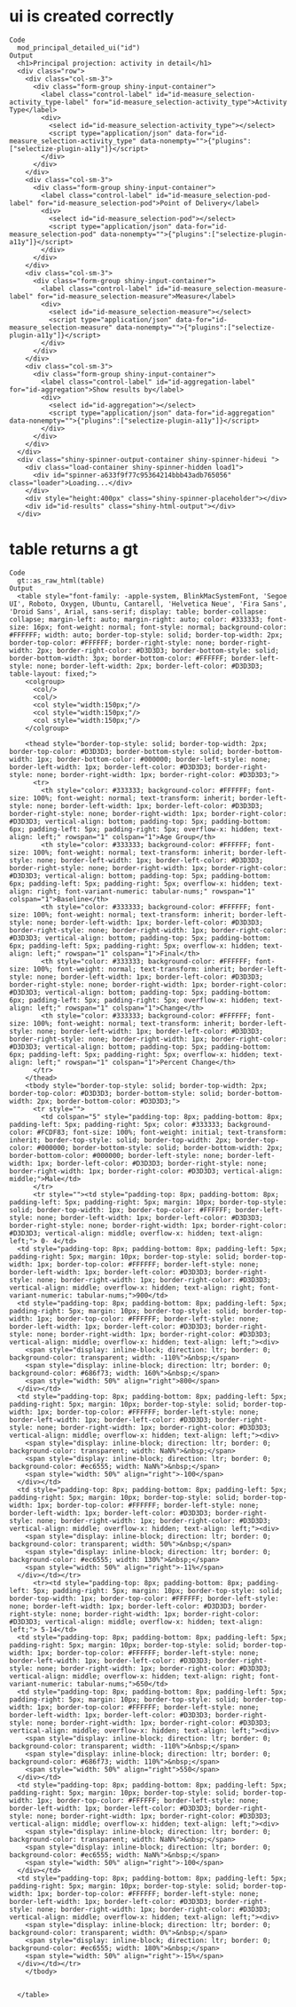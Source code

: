 # ui is created correctly

    Code
      mod_principal_detailed_ui("id")
    Output
      <h1>Principal projection: activity in detail</h1>
      <div class="row">
        <div class="col-sm-3">
          <div class="form-group shiny-input-container">
            <label class="control-label" id="id-measure_selection-activity_type-label" for="id-measure_selection-activity_type">Activity Type</label>
            <div>
              <select id="id-measure_selection-activity_type"></select>
              <script type="application/json" data-for="id-measure_selection-activity_type" data-nonempty="">{"plugins":["selectize-plugin-a11y"]}</script>
            </div>
          </div>
        </div>
        <div class="col-sm-3">
          <div class="form-group shiny-input-container">
            <label class="control-label" id="id-measure_selection-pod-label" for="id-measure_selection-pod">Point of Delivery</label>
            <div>
              <select id="id-measure_selection-pod"></select>
              <script type="application/json" data-for="id-measure_selection-pod" data-nonempty="">{"plugins":["selectize-plugin-a11y"]}</script>
            </div>
          </div>
        </div>
        <div class="col-sm-3">
          <div class="form-group shiny-input-container">
            <label class="control-label" id="id-measure_selection-measure-label" for="id-measure_selection-measure">Measure</label>
            <div>
              <select id="id-measure_selection-measure"></select>
              <script type="application/json" data-for="id-measure_selection-measure" data-nonempty="">{"plugins":["selectize-plugin-a11y"]}</script>
            </div>
          </div>
        </div>
        <div class="col-sm-3">
          <div class="form-group shiny-input-container">
            <label class="control-label" id="id-aggregation-label" for="id-aggregation">Show results by</label>
            <div>
              <select id="id-aggregation"></select>
              <script type="application/json" data-for="id-aggregation" data-nonempty="">{"plugins":["selectize-plugin-a11y"]}</script>
            </div>
          </div>
        </div>
      </div>
      <div class="shiny-spinner-output-container shiny-spinner-hideui ">
        <div class="load-container shiny-spinner-hidden load1">
          <div id="spinner-a633f9f77c95364214bbb43adb765056" class="loader">Loading...</div>
        </div>
        <div style="height:400px" class="shiny-spinner-placeholder"></div>
        <div id="id-results" class="shiny-html-output"></div>
      </div>

# table returns a gt

    Code
      gt::as_raw_html(table)
    Output
      <table style="font-family: -apple-system, BlinkMacSystemFont, 'Segoe UI', Roboto, Oxygen, Ubuntu, Cantarell, 'Helvetica Neue', 'Fira Sans', 'Droid Sans', Arial, sans-serif; display: table; border-collapse: collapse; margin-left: auto; margin-right: auto; color: #333333; font-size: 16px; font-weight: normal; font-style: normal; background-color: #FFFFFF; width: auto; border-top-style: solid; border-top-width: 2px; border-top-color: #FFFFFF; border-right-style: none; border-right-width: 2px; border-right-color: #D3D3D3; border-bottom-style: solid; border-bottom-width: 3px; border-bottom-color: #FFFFFF; border-left-style: none; border-left-width: 2px; border-left-color: #D3D3D3; table-layout: fixed;">
        <colgroup>
          <col/>
          <col/>
          <col style="width:150px;"/>
          <col style="width:150px;"/>
          <col style="width:150px;"/>
        </colgroup>
        
        <thead style="border-top-style: solid; border-top-width: 2px; border-top-color: #D3D3D3; border-bottom-style: solid; border-bottom-width: 1px; border-bottom-color: #000000; border-left-style: none; border-left-width: 1px; border-left-color: #D3D3D3; border-right-style: none; border-right-width: 1px; border-right-color: #D3D3D3;">
          <tr>
            <th style="color: #333333; background-color: #FFFFFF; font-size: 100%; font-weight: normal; text-transform: inherit; border-left-style: none; border-left-width: 1px; border-left-color: #D3D3D3; border-right-style: none; border-right-width: 1px; border-right-color: #D3D3D3; vertical-align: bottom; padding-top: 5px; padding-bottom: 6px; padding-left: 5px; padding-right: 5px; overflow-x: hidden; text-align: left;" rowspan="1" colspan="1">Age Group</th>
            <th style="color: #333333; background-color: #FFFFFF; font-size: 100%; font-weight: normal; text-transform: inherit; border-left-style: none; border-left-width: 1px; border-left-color: #D3D3D3; border-right-style: none; border-right-width: 1px; border-right-color: #D3D3D3; vertical-align: bottom; padding-top: 5px; padding-bottom: 6px; padding-left: 5px; padding-right: 5px; overflow-x: hidden; text-align: right; font-variant-numeric: tabular-nums;" rowspan="1" colspan="1">Baseline</th>
            <th style="color: #333333; background-color: #FFFFFF; font-size: 100%; font-weight: normal; text-transform: inherit; border-left-style: none; border-left-width: 1px; border-left-color: #D3D3D3; border-right-style: none; border-right-width: 1px; border-right-color: #D3D3D3; vertical-align: bottom; padding-top: 5px; padding-bottom: 6px; padding-left: 5px; padding-right: 5px; overflow-x: hidden; text-align: left;" rowspan="1" colspan="1">Final</th>
            <th style="color: #333333; background-color: #FFFFFF; font-size: 100%; font-weight: normal; text-transform: inherit; border-left-style: none; border-left-width: 1px; border-left-color: #D3D3D3; border-right-style: none; border-right-width: 1px; border-right-color: #D3D3D3; vertical-align: bottom; padding-top: 5px; padding-bottom: 6px; padding-left: 5px; padding-right: 5px; overflow-x: hidden; text-align: left;" rowspan="1" colspan="1">Change</th>
            <th style="color: #333333; background-color: #FFFFFF; font-size: 100%; font-weight: normal; text-transform: inherit; border-left-style: none; border-left-width: 1px; border-left-color: #D3D3D3; border-right-style: none; border-right-width: 1px; border-right-color: #D3D3D3; vertical-align: bottom; padding-top: 5px; padding-bottom: 6px; padding-left: 5px; padding-right: 5px; overflow-x: hidden; text-align: left;" rowspan="1" colspan="1">Percent Change</th>
          </tr>
        </thead>
        <tbody style="border-top-style: solid; border-top-width: 2px; border-top-color: #D3D3D3; border-bottom-style: solid; border-bottom-width: 2px; border-bottom-color: #D3D3D3;">
          <tr style="">
            <td colspan="5" style="padding-top: 8px; padding-bottom: 8px; padding-left: 5px; padding-right: 5px; color: #333333; background-color: #FCDF83; font-size: 100%; font-weight: initial; text-transform: inherit; border-top-style: solid; border-top-width: 2px; border-top-color: #000000; border-bottom-style: solid; border-bottom-width: 2px; border-bottom-color: #000000; border-left-style: none; border-left-width: 1px; border-left-color: #D3D3D3; border-right-style: none; border-right-width: 1px; border-right-color: #D3D3D3; vertical-align: middle;">Male</td>
          </tr>
          <tr style=""><td style="padding-top: 8px; padding-bottom: 8px; padding-left: 5px; padding-right: 5px; margin: 10px; border-top-style: solid; border-top-width: 1px; border-top-color: #FFFFFF; border-left-style: none; border-left-width: 1px; border-left-color: #D3D3D3; border-right-style: none; border-right-width: 1px; border-right-color: #D3D3D3; vertical-align: middle; overflow-x: hidden; text-align: left;"> 0- 4</td>
      <td style="padding-top: 8px; padding-bottom: 8px; padding-left: 5px; padding-right: 5px; margin: 10px; border-top-style: solid; border-top-width: 1px; border-top-color: #FFFFFF; border-left-style: none; border-left-width: 1px; border-left-color: #D3D3D3; border-right-style: none; border-right-width: 1px; border-right-color: #D3D3D3; vertical-align: middle; overflow-x: hidden; text-align: right; font-variant-numeric: tabular-nums;">900</td>
      <td style="padding-top: 8px; padding-bottom: 8px; padding-left: 5px; padding-right: 5px; margin: 10px; border-top-style: solid; border-top-width: 1px; border-top-color: #FFFFFF; border-left-style: none; border-left-width: 1px; border-left-color: #D3D3D3; border-right-style: none; border-right-width: 1px; border-right-color: #D3D3D3; vertical-align: middle; overflow-x: hidden; text-align: left;"><div>
        <span style="display: inline-block; direction: ltr; border: 0; background-color: transparent; width: -110%">&nbsp;</span>
        <span style="display: inline-block; direction: ltr; border: 0; background-color: #686f73; width: 160%">&nbsp;</span>
        <span style="width: 50%" align="right">800</span>
      </div></td>
      <td style="padding-top: 8px; padding-bottom: 8px; padding-left: 5px; padding-right: 5px; margin: 10px; border-top-style: solid; border-top-width: 1px; border-top-color: #FFFFFF; border-left-style: none; border-left-width: 1px; border-left-color: #D3D3D3; border-right-style: none; border-right-width: 1px; border-right-color: #D3D3D3; vertical-align: middle; overflow-x: hidden; text-align: left;"><div>
        <span style="display: inline-block; direction: ltr; border: 0; background-color: transparent; width: NaN%">&nbsp;</span>
        <span style="display: inline-block; direction: ltr; border: 0; background-color: #ec6555; width: NaN%">&nbsp;</span>
        <span style="width: 50%" align="right">-100</span>
      </div></td>
      <td style="padding-top: 8px; padding-bottom: 8px; padding-left: 5px; padding-right: 5px; margin: 10px; border-top-style: solid; border-top-width: 1px; border-top-color: #FFFFFF; border-left-style: none; border-left-width: 1px; border-left-color: #D3D3D3; border-right-style: none; border-right-width: 1px; border-right-color: #D3D3D3; vertical-align: middle; overflow-x: hidden; text-align: left;"><div>
        <span style="display: inline-block; direction: ltr; border: 0; background-color: transparent; width: 50%">&nbsp;</span>
        <span style="display: inline-block; direction: ltr; border: 0; background-color: #ec6555; width: 130%">&nbsp;</span>
        <span style="width: 50%" align="right">-11%</span>
      </div></td></tr>
          <tr><td style="padding-top: 8px; padding-bottom: 8px; padding-left: 5px; padding-right: 5px; margin: 10px; border-top-style: solid; border-top-width: 1px; border-top-color: #FFFFFF; border-left-style: none; border-left-width: 1px; border-left-color: #D3D3D3; border-right-style: none; border-right-width: 1px; border-right-color: #D3D3D3; vertical-align: middle; overflow-x: hidden; text-align: left;"> 5-14</td>
      <td style="padding-top: 8px; padding-bottom: 8px; padding-left: 5px; padding-right: 5px; margin: 10px; border-top-style: solid; border-top-width: 1px; border-top-color: #FFFFFF; border-left-style: none; border-left-width: 1px; border-left-color: #D3D3D3; border-right-style: none; border-right-width: 1px; border-right-color: #D3D3D3; vertical-align: middle; overflow-x: hidden; text-align: right; font-variant-numeric: tabular-nums;">650</td>
      <td style="padding-top: 8px; padding-bottom: 8px; padding-left: 5px; padding-right: 5px; margin: 10px; border-top-style: solid; border-top-width: 1px; border-top-color: #FFFFFF; border-left-style: none; border-left-width: 1px; border-left-color: #D3D3D3; border-right-style: none; border-right-width: 1px; border-right-color: #D3D3D3; vertical-align: middle; overflow-x: hidden; text-align: left;"><div>
        <span style="display: inline-block; direction: ltr; border: 0; background-color: transparent; width: -110%">&nbsp;</span>
        <span style="display: inline-block; direction: ltr; border: 0; background-color: #686f73; width: 110%">&nbsp;</span>
        <span style="width: 50%" align="right">550</span>
      </div></td>
      <td style="padding-top: 8px; padding-bottom: 8px; padding-left: 5px; padding-right: 5px; margin: 10px; border-top-style: solid; border-top-width: 1px; border-top-color: #FFFFFF; border-left-style: none; border-left-width: 1px; border-left-color: #D3D3D3; border-right-style: none; border-right-width: 1px; border-right-color: #D3D3D3; vertical-align: middle; overflow-x: hidden; text-align: left;"><div>
        <span style="display: inline-block; direction: ltr; border: 0; background-color: transparent; width: NaN%">&nbsp;</span>
        <span style="display: inline-block; direction: ltr; border: 0; background-color: #ec6555; width: NaN%">&nbsp;</span>
        <span style="width: 50%" align="right">-100</span>
      </div></td>
      <td style="padding-top: 8px; padding-bottom: 8px; padding-left: 5px; padding-right: 5px; margin: 10px; border-top-style: solid; border-top-width: 1px; border-top-color: #FFFFFF; border-left-style: none; border-left-width: 1px; border-left-color: #D3D3D3; border-right-style: none; border-right-width: 1px; border-right-color: #D3D3D3; vertical-align: middle; overflow-x: hidden; text-align: left;"><div>
        <span style="display: inline-block; direction: ltr; border: 0; background-color: transparent; width: 0%">&nbsp;</span>
        <span style="display: inline-block; direction: ltr; border: 0; background-color: #ec6555; width: 180%">&nbsp;</span>
        <span style="width: 50%" align="right">-15%</span>
      </div></td></tr>
        </tbody>
        
        
      </table>

